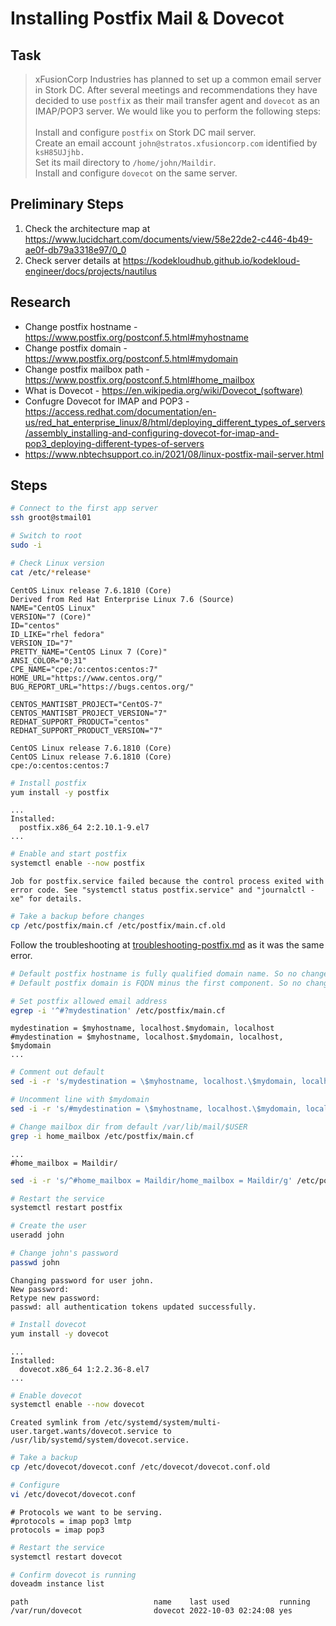 # Installing Postfix Mail & Dovecot

## Task

> xFusionCorp Industries has planned to set up a common email server in Stork DC. After several meetings and recommendations they have decided to use `postfi`x as their mail transfer agent and `dovecot` as an IMAP/POP3 server. We would like you to perform the following steps:<br><br>Install and configure `postfix` on Stork DC mail server.<br>Create an email account `john@stratos.xfusioncorp.com` identified by `ksH85UJjhb.`<br>Set its mail directory to `/home/john/Maildir`.<br>Install and configure `dovecot` on the same server.

## Preliminary Steps

1. Check the architecture map at https://www.lucidchart.com/documents/view/58e22de2-c446-4b49-ae0f-db79a3318e97/0_0
2. Check server details at https://kodekloudhub.github.io/kodekloud-engineer/docs/projects/nautilus

## Research

* Change postfix hostname - https://www.postfix.org/postconf.5.html#myhostname
* Change postfix domain - https://www.postfix.org/postconf.5.html#mydomain
* Change postfix mailbox path - https://www.postfix.org/postconf.5.html#home_mailbox
* What is Dovecot - https://en.wikipedia.org/wiki/Dovecot_(software)
* Confugre Dovecot for IMAP and POP3 - https://access.redhat.com/documentation/en-us/red_hat_enterprise_linux/8/html/deploying_different_types_of_servers/assembly_installing-and-configuring-dovecot-for-imap-and-pop3_deploying-different-types-of-servers
* https://www.nbtechsupport.co.in/2021/08/linux-postfix-mail-server.html

## Steps

```bash
# Connect to the first app server
ssh groot@stmail01

# Switch to root
sudo -i

# Check Linux version
cat /etc/*release*
```

```
CentOS Linux release 7.6.1810 (Core)
Derived from Red Hat Enterprise Linux 7.6 (Source)
NAME="CentOS Linux"
VERSION="7 (Core)"
ID="centos"
ID_LIKE="rhel fedora"
VERSION_ID="7"
PRETTY_NAME="CentOS Linux 7 (Core)"
ANSI_COLOR="0;31"
CPE_NAME="cpe:/o:centos:centos:7"
HOME_URL="https://www.centos.org/"
BUG_REPORT_URL="https://bugs.centos.org/"

CENTOS_MANTISBT_PROJECT="CentOS-7"
CENTOS_MANTISBT_PROJECT_VERSION="7"
REDHAT_SUPPORT_PRODUCT="centos"
REDHAT_SUPPORT_PRODUCT_VERSION="7"

CentOS Linux release 7.6.1810 (Core)
CentOS Linux release 7.6.1810 (Core)
cpe:/o:centos:centos:7
```

```bash
# Install postfix
yum install -y postfix
```

```
...
Installed:
  postfix.x86_64 2:2.10.1-9.el7
...
```

```bash
# Enable and start postfix
systemctl enable --now postfix
```

```
Job for postfix.service failed because the control process exited with error code. See "systemctl status postfix.service" and "journalctl -xe" for details.
```

```bash
# Take a backup before changes
cp /etc/postfix/main.cf /etc/postfix/main.cf.old
```

Follow the troubleshooting at [troubleshooting-postfix.md](troubleshooting-postfix.md) as it was the same error.

```bash
# Default postfix hostname is fully qualified domain name. So no changes.
# Default postfix domain is FQDN minus the first component. So no changes.

# Set postfix allowed email address
egrep -i '^#?mydestination' /etc/postfix/main.cf
```

```
mydestination = $myhostname, localhost.$mydomain, localhost
#mydestination = $myhostname, localhost.$mydomain, localhost, $mydomain
...
```

```bash
# Comment out default
sed -i -r 's/mydestination = \$myhostname, localhost.\$mydomain, localhost$/#mydestination = \$myhostname, localhost.\$mydomain, localhost/g' /etc/postfix/main.cf

# Uncomment line with $mydomain
sed -i -r 's/#mydestination = \$myhostname, localhost.\$mydomain, localhost, \$mydomain$/mydestination = \$myhostname, localhost.\$mydomain, localhost, \$mydomain/g' /etc/postfix/main.cf

# Change mailbox dir from default /var/lib/mail/$USER
grep -i home_mailbox /etc/postfix/main.cf
```

```
...
#home_mailbox = Maildir/
```

```bash
sed -i -r 's/^#home_mailbox = Maildir/home_mailbox = Maildir/g' /etc/postfix/main.cf

# Restart the service
systemctl restart postfix

# Create the user
useradd john

# Change john's password
passwd john
```

```
Changing password for user john.
New password:
Retype new password:
passwd: all authentication tokens updated successfully.
```

```bash
# Install dovecot
yum install -y dovecot
```

```
...
Installed:
  dovecot.x86_64 1:2.2.36-8.el7
...
```

```bash
# Enable dovecot
systemctl enable --now dovecot
```

```
Created symlink from /etc/systemd/system/multi-user.target.wants/dovecot.service to /usr/lib/systemd/system/dovecot.service.
```

```bash
# Take a backup
cp /etc/dovecot/dovecot.conf /etc/dovecot/dovecot.conf.old

# Configure
vi /etc/dovecot/dovecot.conf
```

```
# Protocols we want to be serving.
#protocols = imap pop3 lmtp
protocols = imap pop3
```

```bash
# Restart the service
systemctl restart dovecot

# Confirm dovecot is running
doveadm instance list
```

```
path                            name    last used           running
/var/run/dovecot                dovecot 2022-10-03 02:24:08 yes
```
